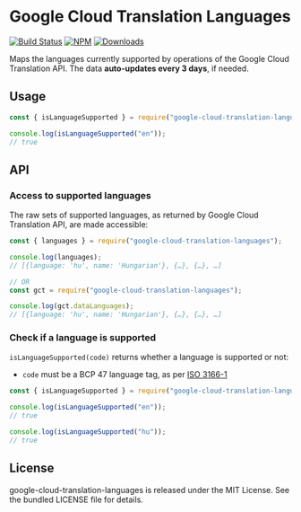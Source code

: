 # Google Cloud Translation Languages

[![Build Status](https://github.com/eliottvincent/google-cloud-translation-languages/actions/workflows/action.yml/badge.svg)](https://github.com/eliottvincent/google-cloud-translation-languages/actions) [![NPM](https://img.shields.io/npm/v/google-cloud-translation-languages.svg)](https://www.npmjs.com/package/google-cloud-translation-languages) [![Downloads](https://img.shields.io/npm/dt/google-cloud-translation-languages.svg)](https://www.npmjs.com/package/google-cloud-translation-languages)

Maps the languages currently supported by operations of the Google Cloud Translation API. The data **auto-updates every 3 days**, if needed.


## Usage

```js
const { isLanguageSupported } = require("google-cloud-translation-languages");

console.log(isLanguageSupported("en"));
// true
```


## API

### Access to supported languages

The raw sets of supported languages, as returned by Google Cloud Translation API, are made accessible:

```js
const { languages } = require("google-cloud-translation-languages");

console.log(languages);
// [{language: 'hu', name: 'Hungarian'}, {…}, {…}, …]

// OR
const gct = require("google-cloud-translation-languages");

console.log(gct.dataLanguages);
// [{language: 'hu', name: 'Hungarian'}, {…}, {…}, …]
```

### Check if a language is supported
`isLanguageSupported(code)` returns whether a language is supported or not:
* `code` must be a BCP 47 language tag, as per [ISO 3166-1](https://en.wikipedia.org/wiki/ISO_3166-1)

```js
const { isLanguageSupported } = require("google-cloud-translation-languages");

console.log(isLanguageSupported("en"));
// true

console.log(isLanguageSupported("hu"));
// true
```


## License

google-cloud-translation-languages is released under the MIT License. See the bundled LICENSE file for details.
